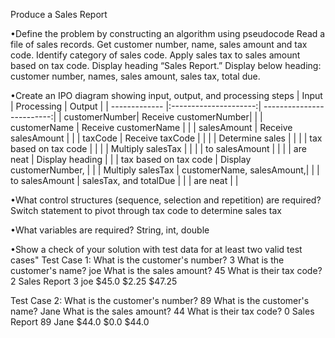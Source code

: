 Produce a Sales Report 

•Define the problem by constructing an algorithm using pseudocode
Read a file of sales records. Get customer number, name, sales amount and tax code. 
Identify category of sales code. Apply sales tax to sales amount based on tax code. 
Display heading “Sales Report.” Display below heading: customer number, names, sales amount, 
sales tax, total due. 

•Create an IPO diagram showing input, output, and processing steps
|    Input      | Processing            |          Output           |
| ------------- |:---------------------:| -------------------------:|
| customerNumber| Receive customerNumber|                           |
| customerName  | Receive customerName  |                           |
| salesAmount   | Receive salesAmount   |                           |
| taxCode       | Receive taxCode       |                           |
|               | Determine sales       |                           |
|               | tax based on tax code |                           |
|               | Multiply salesTax     |                           |
|               | to salesAmount        |                           |
|               | are neat              | Display heading           |
|               | tax based on tax code | Display customerNumber,   |
|               | Multiply salesTax     | customerName, salesAmount,|
|               | to salesAmount        | salesTax, and totalDue    |
|               | are neat              |                           |

•What control structures (sequence, selection and repetition) are required?
Switch statement to pivot through tax code to determine sales tax 

•What variables are required?
String, int, double

•Show a check of your solution with test data for at least two valid test cases"
Test Case 1:
What is the customer's number?
3
What is the customer's name? 
joe
What is the sales amount?
45
What is their tax code?
2
Sales Report
3 joe $45.0 $2.25 $47.25

Test Case 2: 
What is the customer's number?
89
What is the customer's name? 
Jane
What is the sales amount?
44
What is their tax code?
0
Sales Report
89 Jane $44.0 $0.0 $44.0
